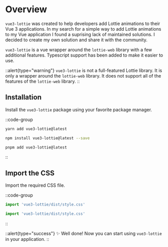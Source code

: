 # Overview

`vue3-lottie` was created to help developers add Lottie animations to their Vue 3 applications. In my search for a simple way to add Lottie animations to my Vue application I found a suprising lack of maintained solutions. I decided to create my own solution and share it with the community.

`vue3-lottie` is a vue wrapper around the `lottie-web` library with a few additional features. Typescript support has been added to make it easier to use.

::alert{type="warning"}
`vue3-lottie` is not a full-featured Lottie library. It is only a wrapper around the `lottie-web` library. It does not support all of the features of the `lottie-web` library.
::

## Installation

Install the `vue3-lottie` package using your favorite package manager.

::code-group

```bash [yarn]
yarn add vue3-lottie@latest
```

```bash [npm]
npm install vue3-lottie@latest --save
```

```bash [pnpm]
pnpm add vue3-lottie@latest
```

::

## Import the CSS

Import the required CSS file.

::code-group

```js [main.ts (Vue SPAs)]
import 'vue3-lottie/dist/style.css'
```

```js [app.vue (Nuxt)]
import 'vue3-lottie/dist/style.css'
```

::

::alert{type="success"}
✨ Well done! Now you can start using `vue3-lottie` in your application.
::
